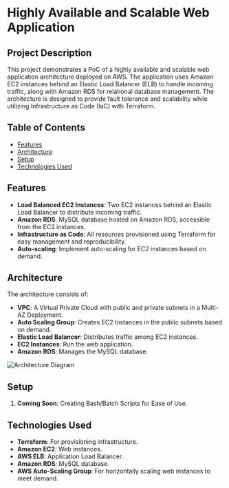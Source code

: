 # Highly Available and Scalable Web Application

## Project Description

This project demonstrates a PoC of a highly available and scalable web application architecture deployed on AWS. The application uses Amazon EC2 instances behind an Elastic Load Balancer (ELB) to handle incoming traffic, along with Amazon RDS for relational database management. The architecture is designed to provide fault tolerance and scalability while utilizing Infrastructure as Code (IaC) with Terraform.

## Table of Contents

- [Features](#features)
- [Architecture](#architecture)
- [Setup](#setup)
- [Technologies Used](#technologies-used)

## Features

- **Load Balanced EC2 Instances**: Two EC2 instances behind an Elastic Load Balancer to distribute incoming traffic.
- **Amazon RDS**: MySQL database hosted on Amazon RDS, accessible from the EC2 instances.
- **Infrastructure as Code**: All resources provisioned using Terraform for easy management and reproducibility.
- **Auto-scaling**: Implement auto-scaling for EC2 instances based on demand.

## Architecture

The architecture consists of:
- **VPC**: A Virtual Private Cloud with public and private subnets in a Multi-AZ Deployment.
- **Auto Scaling Group**: Creates EC2 Instances in the public subnets based on demand. 
- **Elastic Load Balancer**: Distributes traffic among EC2 instances.
- **EC2 Instances**: Run the web application.
- **Amazon RDS**: Manages the MySQL database.

![Architecture Diagram](https://github.com/user-attachments/assets/235c3835-8981-4f63-a120-e6f0ec754dcb)

## Setup

1. **Coming Soon**: Creating Bash/Batch Scripts for Ease of Use.

## Technologies Used

- **Terraform**: For provisioning infrastructure.
- **Amazon EC2**: Web instances.
- **AWS ELB**: Application Load Balancer.
- **Amazon RDS**: MySQL database.
- **AWS Auto-Scaling Group**: For horizontally scaling web instances to meet demand.
